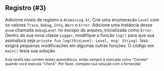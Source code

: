 ## Registro (#3)

Adicione níveis de registro a `AtomicLog.kt`. Crie uma enumeração `Level` com os valores `Trace`, `Debug`, `Info`, `Warn` e `Error`. Adicione uma instância desse `enum` chamada `debugLevel` no escopo do arquivo, inicializada como `Error`. Dentro da sua nova classe `Logger`, modifique a função `log()` para que sua assinatura seja `private fun log(thisLevel: Level, msg: String)`. Isso exigirá pequenas modificações em algumas outras funções. O código em `main()` testa sua solução.

<sub> Esta tarefa não contém testes automáticos, então sempre é marcada como "Correto" quando você executa "Check". Por favor, compare sua solução com a fornecida! </sub>
